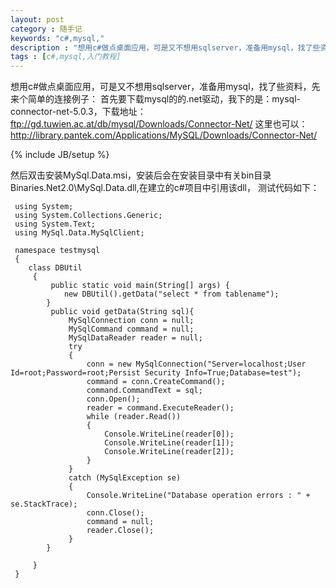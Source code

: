 ```yaml
---
layout: post
category : 随手记 
keywords: "c#,mysql,"
description : "想用c#做点桌面应用，可是又不想用sqlserver，准备用mysql，找了些资料，先来个简单的c#连接mysql的例子："
tags : [c#,mysql,入门教程]
---
```


想用c#做点桌面应用，可是又不想用sqlserver，准备用mysql，找了些资料，先来个简单的连接例子：
首先要下载mysql的的.net驱动，我下的是：mysql-connector-net-5.0.3，下载地址：ftp://gd.tuwien.ac.at/db/mysql/Downloads/Connector-Net/ 这里也可以：http://library.pantek.com/Applications/MySQL/Downloads/Connector-Net/ 
<!--break-->


{% include JB/setup %}

  然后双击安装MySql.Data.msi，安装后会在安装目录中有关bin目录Binaries\.Net2.0\MySql.Data.dll,在建立的c#项目中引用该dll，
测试代码如下：


     using System;
     using System.Collections.Generic;
     using System.Text;
     using MySql.Data.MySqlClient;
    
     namespace testmysql
     {
        class DBUtil
         {
             public static void main(String[] args) {
                new DBUtil().getData("select * from tablename");
            }
             public void getData(String sql){
                 MySqlConnection conn = null;
                 MySqlCommand command = null;
                 MySqlDataReader reader = null;
                 try
                 {
                     conn = new MySqlConnection("Server=localhost;User Id=root;Password=root;Persist Security Info=True;Database=test");
                     command = conn.CreateCommand();
                     command.CommandText = sql;
                     conn.Open();
                     reader = command.ExecuteReader();
                     while (reader.Read())
                     {
                         Console.WriteLine(reader[0]);
                         Console.WriteLine(reader[1]);
                         Console.WriteLine(reader[2]);
                     }
                 }
                 catch (MySqlException se)
                 {
                     Console.WriteLine("Database operation errors : " + se.StackTrace);
                     conn.Close();
                     command = null;
                     reader.Close();
                 }
            }
    
         }
     }

